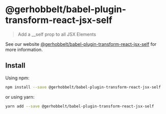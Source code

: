 # @gerhobbelt/babel-plugin-transform-react-jsx-self

> Add a __self prop to all JSX Elements

See our website [@gerhobbelt/babel-plugin-transform-react-jsx-self](https://babeljs.io/docs/en/next/babel-plugin-transform-react-jsx-self.html) for more information.

## Install

Using npm:

```sh
npm install --save @gerhobbelt/babel-plugin-transform-react-jsx-self
```

or using yarn:

```sh
yarn add --save @gerhobbelt/babel-plugin-transform-react-jsx-self
```
